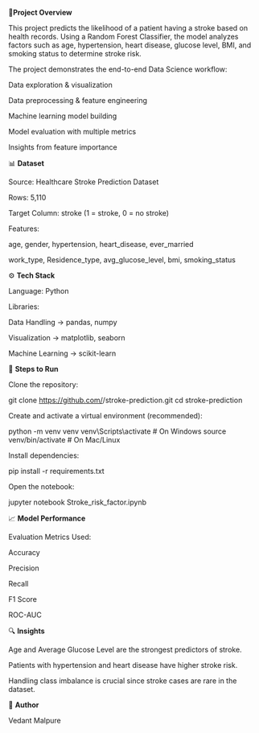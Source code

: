 📌**Project Overview**

This project predicts the likelihood of a patient having a stroke based on health records. Using a Random Forest Classifier, the model analyzes factors such as age, hypertension, heart disease, glucose level, BMI, and smoking status to determine stroke risk.

The project demonstrates the end-to-end Data Science workflow:

Data exploration & visualization

Data preprocessing & feature engineering

Machine learning model building

Model evaluation with multiple metrics

Insights from feature importance

📊 **Dataset**

Source: Healthcare Stroke Prediction Dataset

Rows: 5,110

Target Column: stroke (1 = stroke, 0 = no stroke)

Features:

age, gender, hypertension, heart_disease, ever_married

work_type, Residence_type, avg_glucose_level, bmi, smoking_status

⚙️ **Tech Stack**

Language: Python

Libraries:

Data Handling → pandas, numpy

Visualization → matplotlib, seaborn

Machine Learning → scikit-learn


🚀 **Steps to Run**

Clone the repository:

git clone https://github.com/<your-username>/stroke-prediction.git
cd stroke-prediction


Create and activate a virtual environment (recommended):

python -m venv venv
venv\Scripts\activate   # On Windows
source venv/bin/activate # On Mac/Linux


Install dependencies:

pip install -r requirements.txt


Open the notebook:

jupyter notebook Stroke_risk_factor.ipynb

📈 **Model Performance**

Evaluation Metrics Used:

Accuracy

Precision

Recall

F1 Score

ROC-AUC

🔍 **Insights**

Age and Average Glucose Level are the strongest predictors of stroke.

Patients with hypertension and heart disease have higher stroke risk.

Handling class imbalance is crucial since stroke cases are rare in the dataset.



👤 **Author**

Vedant Malpure
